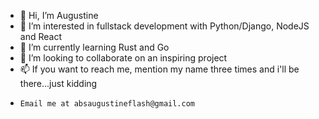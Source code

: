 - 👋 Hi, I’m Augustine
- 👀 I’m interested in fullstack development with Python/Django, NodeJS and React
- 🌱 I’m currently learning Rust and Go
- 💞️ I’m looking to collaborate on an inspiring project
- 📫 If you want to reach me, mention my name three times and i'll be there...just kidding
-     Email me at absaugustineflash@gmail.com
